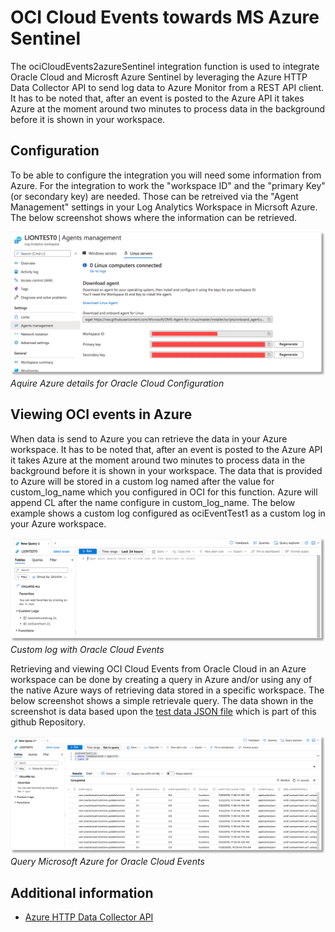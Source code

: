 # OCI Cloud Events towards MS Azure Sentinel
The ociCloudEvents2azureSentinel integration function is used to integrate Oracle Cloud and Microsft Azure Sentinel by leveraging the Azure HTTP Data Collector API to send log data to Azure Monitor from a REST API client. It has to be noted that, after an event is posted to the Azure API it takes Azure at the moment around two minutes to process data in the background before it is shown in your workspace. 


## Configuration
To be able to configure the integration you will need some information from Azure. For the integration to work the "workspace ID" and the "primary Key" (or secondary key) are needed. Those can be retreived via the "Agent Management" settings in your Log Analytics Workspace in Micrsoft Azure. The below screenshot shows where the information can be retrieved. 

![](../doc/Azure_sentinel_Oracle_Cloud_2.png)
*Aquire Azure details for Oracle Cloud Configuration*

## Viewing OCI events in Azure
When data is send to Azure you can retrieve the data in your Azure workspace. It has to be noted that, after an event is posted to the Azure API it takes Azure at the moment around two minutes to process data in the background before it is shown in your workspace. The data that is provided to Azure will be stored in a custom log named after the value for custom_log_name which you configured in OCI for this function. Azure will append CL after the name configure in custom_log_name. The below example shows a custom log configured as ociEventTest1 as a custom log in your Azure workspace.

![](../doc/Azure_sentinel_Oracle_Cloud_3.png)
*Custom log with Oracle Cloud Events*

Retrieving and viewing OCI Cloud Events from Oracle Cloud in an Azure workspace can be done by creating a query in Azure and/or using any of the native Azure ways of retrieving data stored in a specific workspace. The below screenshot shows a simple retrievale query. The data shown in the screenshot is data based upon the [test data JSON file](../testdata/example_0.json) which is part of this github Repository.

![](../doc/Azure_sentinel_Oracle_Cloud_1.png)
*Query Microsoft Azure for Oracle Cloud Events*


## Additional information
* [Azure HTTP Data Collector API](https://docs.microsoft.com/en-us/azure/azure-monitor/platform/data-collector-api)
